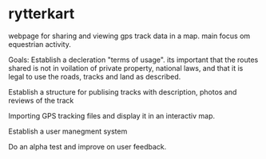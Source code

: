 # rytterkart
webpage for sharing and viewing gps track data in a map. main focus om equestrian activity.


Goals: 
Establish a decleration "terms of usage". its important that the routes shared is not in voilation of private property, national laws, and that it is legal to use the roads, tracks and land as described.

Establish a structure for publising tracks with description, photos and reviews of the track

Importing GPS tracking files and display it in an interactiv map. 

Establish a user manegment system

Do an alpha test and improve on user feedback.
